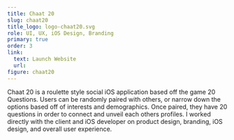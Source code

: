 ```yaml
---
title: Chaat 20
slug: chaat20
title_logo: logo-chaat20.svg
role: UI, UX, iOS Design, Branding
primary: true
order: 3
link:
  text: Launch Website
  url:
figure: chaat20
---
```


Chaat 20 is a roulette style social iOS application based off the game 20 Questions. Users can be randomly paired with others, or narrow down the options based off of interests and demographics. Once paired, they have 20 questions in order to connect  and unveil each others profiles. I worked directly with the client and iOS developer on product design, branding, iOS design, and overall user experience.